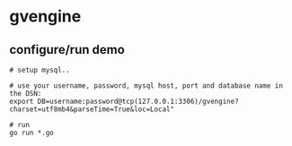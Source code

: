 # gvengine

## configure/run demo
```
# setup mysql..

# use your username, password, mysql host, port and database name in the DSN:
export DB=username:password@tcp(127.0.0.1:3306)/gvengine?charset=utf8mb4&parseTime=True&loc=Local"

# run
go run *.go
```
